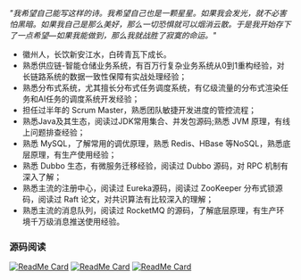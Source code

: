 *"我希望自己能写这样的诗。我希望自己也是一颗星星。如果我会发光，就不必害怕黑暗。如果我自己是那么美好，那么一切恐惧就可以烟消云散。于是我开始存下了一点希望—如果我能做到，那么我就战胜了寂寞的命运。"*

+ 徽州人，长饮新安江水，白砖青瓦下成长。
+ 熟悉供应链-智能仓储业务系统，有百万行复杂业务系统从0到1重构经验，对长链路系统的数据一致性保障有实战处理经验；
+ 熟悉分布式系统，尤其擅长分布式任务调度系统，有亿级流量的分布式渲染任务和AI任务的调度系统开发经验；
+ 担任过半年的 Scrum Master，熟悉团队敏捷开发进度的管控流程；
+ 熟悉Java及其生态，阅读过JDK常用集合、并发包源码;熟悉 JVM 原理，有线上问题排查经验；
+ 熟悉 MySQL，了解常用的调优原理，熟悉 Redis、HBase 等NoSQL，熟悉底层原理，有生产使用经验；
+ 熟悉 Dubbo 生态，有微服务迁移经验，阅读过 Dubbo 源码，对 RPC 机制有深入了解；
+ 熟悉主流的注册中心，阅读过 Eureka源码，阅读过 ZooKeeper 分布式锁源码，阅读过 Raft 论文，对共识算法有比较深入的理解；
+ 熟悉主流的消息队列，阅读过 RocketMQ 的源码，了解底层原理，有生产环境千万级消息推送使用经验。


### 源码阅读

[![ReadMe Card](https://github-readme-stats-git-masterrstaa-rickstaa.vercel.app/api/pin/?username=PansonPanson&repo=RocketMQ-sourcecode-reading)](https://github.com/PansonPanson/RocketMQ-Reading)
[![ReadMe Card](https://github-readme-stats-git-masterrstaa-rickstaa.vercel.app/api/pin/?username=PansonPanson&repo=redis-7-sourcecode-reading)](https://github.com/PansonPanson/redis-7-sourcode-reading)
[![ReadMe Card](https://github-readme-stats-git-masterrstaa-rickstaa.vercel.app/api/pin/?username=PansonPanson&repo=dubbo-3.2.11)](https://github.com/PansonPanson/dubbo-3.2.11)


